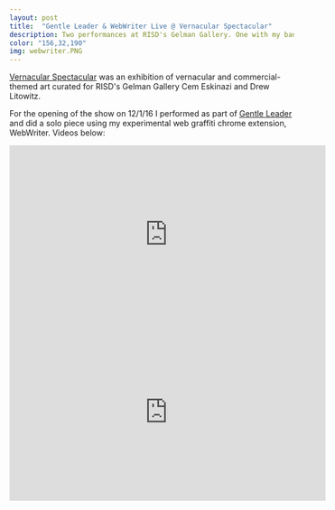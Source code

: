 ```yaml
---
layout: post
title:  "Gentle Leader & WebWriter Live @ Vernacular Spectacular"
description: Two performances at RISD's Gelman Gallery. One with my band Gentle Leader, one with my experimental web graffiti extension 
color: "156,32,190"
img: webwriter.PNG
---
```

[Vernacular Spectacular](https://events.risd.edu/event/vernacular_spectacular#.WJzskjsrJ9B) was an exhibition of vernacular and commercial-themed art curated for RISD's Gelman Gallery Cem Eskinazi and Drew Litowitz.

For the opening of the show on 12/1/16 I performed as part of [Gentle Leader](http://toddwords.com/gentle-leader) and did a solo piece using my experimental web graffiti chrome extension, WebWriter. Videos below:

<iframe width="560" height="315" src="https://www.youtube.com/embed/FTwFlMG1g90" frameborder="0" allowfullscreen></iframe>
<iframe width="560" height="315" src="https://www.youtube.com/embed/VCF-M8r3iik" frameborder="0" allowfullscreen></iframe>